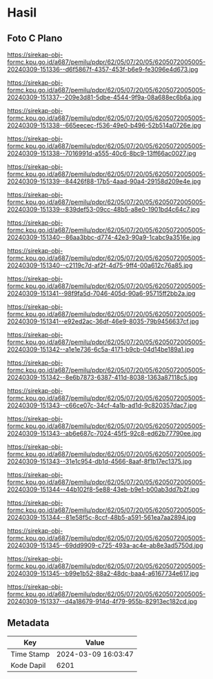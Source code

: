 # Hasil

## Foto C Plano

https://sirekap-obj-formc.kpu.go.id/a687/pemilu/pdpr/62/05/07/20/05/6205072005005-20240309-151336--d6f5867f-4357-453f-b6e9-fe3096e4d673.jpg

https://sirekap-obj-formc.kpu.go.id/a687/pemilu/pdpr/62/05/07/20/05/6205072005005-20240309-151337--209e3d81-5dbe-4544-9f9a-08a688ec6b6a.jpg

https://sirekap-obj-formc.kpu.go.id/a687/pemilu/pdpr/62/05/07/20/05/6205072005005-20240309-151338--665eecec-f536-49e0-b496-52b514a0726e.jpg

https://sirekap-obj-formc.kpu.go.id/a687/pemilu/pdpr/62/05/07/20/05/6205072005005-20240309-151338--7016991d-a555-40c6-8bc9-13ff66ac0027.jpg

https://sirekap-obj-formc.kpu.go.id/a687/pemilu/pdpr/62/05/07/20/05/6205072005005-20240309-151339--84426f88-17b5-4aad-90a4-29158d209e4e.jpg

https://sirekap-obj-formc.kpu.go.id/a687/pemilu/pdpr/62/05/07/20/05/6205072005005-20240309-151339--839def53-09cc-48b5-a8e0-1901bd4c64c7.jpg

https://sirekap-obj-formc.kpu.go.id/a687/pemilu/pdpr/62/05/07/20/05/6205072005005-20240309-151340--86aa3bbc-d774-42e3-90a9-1cabc9a3516e.jpg

https://sirekap-obj-formc.kpu.go.id/a687/pemilu/pdpr/62/05/07/20/05/6205072005005-20240309-151340--c2119c7d-af2f-4d75-9ff4-00a612c76a85.jpg

https://sirekap-obj-formc.kpu.go.id/a687/pemilu/pdpr/62/05/07/20/05/6205072005005-20240309-151341--98f9fa5d-7046-405d-90a6-95715ff2bb2a.jpg

https://sirekap-obj-formc.kpu.go.id/a687/pemilu/pdpr/62/05/07/20/05/6205072005005-20240309-151341--e92ed2ac-36df-46e9-8035-79b9456637cf.jpg

https://sirekap-obj-formc.kpu.go.id/a687/pemilu/pdpr/62/05/07/20/05/6205072005005-20240309-151342--a1e1e736-6c5a-4171-b9cb-04d14be189a1.jpg

https://sirekap-obj-formc.kpu.go.id/a687/pemilu/pdpr/62/05/07/20/05/6205072005005-20240309-151342--8e6b7873-6387-411d-8038-1363a87118c5.jpg

https://sirekap-obj-formc.kpu.go.id/a687/pemilu/pdpr/62/05/07/20/05/6205072005005-20240309-151343--c66ce07c-34cf-4a1b-ad1d-9c820357dac7.jpg

https://sirekap-obj-formc.kpu.go.id/a687/pemilu/pdpr/62/05/07/20/05/6205072005005-20240309-151343--ab6e687c-7024-45f5-92c8-ed62b77790ee.jpg

https://sirekap-obj-formc.kpu.go.id/a687/pemilu/pdpr/62/05/07/20/05/6205072005005-20240309-151343--31e1c954-db1d-4566-8aaf-8f1b17ec1375.jpg

https://sirekap-obj-formc.kpu.go.id/a687/pemilu/pdpr/62/05/07/20/05/6205072005005-20240309-151344--44b102f8-5e88-43eb-b9e1-b00ab3dd7b2f.jpg

https://sirekap-obj-formc.kpu.go.id/a687/pemilu/pdpr/62/05/07/20/05/6205072005005-20240309-151344--81e58f5c-8ccf-48b5-a591-561ea7aa2894.jpg

https://sirekap-obj-formc.kpu.go.id/a687/pemilu/pdpr/62/05/07/20/05/6205072005005-20240309-151345--69dd9909-c725-493a-ac4e-ab8e3ad5750d.jpg

https://sirekap-obj-formc.kpu.go.id/a687/pemilu/pdpr/62/05/07/20/05/6205072005005-20240309-151345--b99e1b52-88a2-48dc-baa4-a6167734e617.jpg

https://sirekap-obj-formc.kpu.go.id/a687/pemilu/pdpr/62/05/07/20/05/6205072005005-20240309-151337--d4a18679-914d-4f79-955b-82913ec182cd.jpg


## Metadata

| Key        | Value               |
| ---------- | ------------------- |
| Time Stamp | 2024-03-09 16:03:47 |
| Kode Dapil | 6201                |



